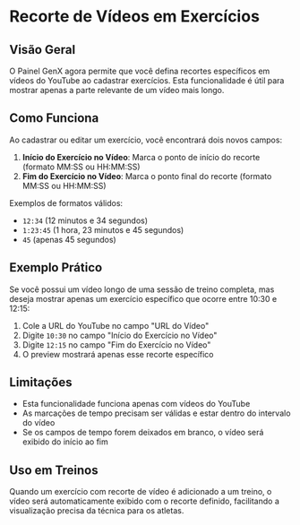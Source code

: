 # Recorte de Vídeos em Exercícios

## Visão Geral

O Painel GenX agora permite que você defina recortes específicos em vídeos do YouTube ao cadastrar exercícios. Esta funcionalidade é útil para mostrar apenas a parte relevante de um vídeo mais longo.

## Como Funciona

Ao cadastrar ou editar um exercício, você encontrará dois novos campos:

1. **Início do Exercício no Vídeo**: Marca o ponto de início do recorte (formato MM:SS ou HH:MM:SS)
2. **Fim do Exercício no Vídeo**: Marca o ponto final do recorte (formato MM:SS ou HH:MM:SS)

Exemplos de formatos válidos:
- `12:34` (12 minutos e 34 segundos)
- `1:23:45` (1 hora, 23 minutos e 45 segundos)
- `45` (apenas 45 segundos)

## Exemplo Prático

Se você possui um vídeo longo de uma sessão de treino completa, mas deseja mostrar apenas um exercício específico que ocorre entre 10:30 e 12:15:

1. Cole a URL do YouTube no campo "URL do Vídeo"
2. Digite `10:30` no campo "Início do Exercício no Vídeo"
3. Digite `12:15` no campo "Fim do Exercício no Vídeo"
4. O preview mostrará apenas esse recorte específico

## Limitações

- Esta funcionalidade funciona apenas com vídeos do YouTube
- As marcações de tempo precisam ser válidas e estar dentro do intervalo do vídeo
- Se os campos de tempo forem deixados em branco, o vídeo será exibido do início ao fim

## Uso em Treinos

Quando um exercício com recorte de vídeo é adicionado a um treino, o vídeo será automaticamente exibido com o recorte definido, facilitando a visualização precisa da técnica para os atletas. 